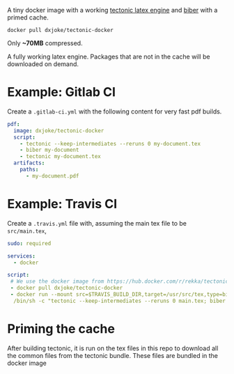 A tiny docker image with a working [tectonic latex
engine](https://tectonic-typesetting.github.io/en-US/index.html) and [biber](https://github.com/plk/biblatex) with a primed cache.

```
docker pull dxjoke/tectonic-docker
```

Only **~70MB** compressed.

A fully working latex engine. Packages that are not in the cache will be
downloaded on demand.

# Example: Gitlab CI

Create a `.gitlab-ci.yml` with the following content for very fast
pdf builds.

```yaml
pdf:
  image: dxjoke/tectonic-docker
  script:
    - tectonic --keep-intermediates --reruns 0 my-document.tex
	- biber my-document
	- tectonic my-document.tex
  artifacts:
    paths:
      - my-document.pdf
```

# Example: Travis CI
Create a `.travis.yml` file with, assuming the main tex file to be `src/main.tex`,

```yaml
sudo: required

services:
  - docker

script:
 # We use the docker image from https://hub.docker.com/r/rekka/tectonic/
 - docker pull dxjoke/tectonic-docker
 - docker run --mount src=$TRAVIS_BUILD_DIR,target=/usr/src/tex,type=bind dxjoke/tectonic-docker
  /bin/sh -c "tectonic --keep-intermediates --reruns 0 main.tex; biber main; tectonic main.tex"
```

# Priming the cache

After building tectonic, it is run on the tex files in this repo to
download all the common files from the tectonic bundle. These files are bundled in the docker image

